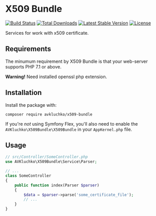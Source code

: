 # X509 Bundle

[![Build Status](https://travis-ci.org/avkluchko/x509-bundle.svg)](https://travis-ci.org/avkluchko/x509-bundle)
[![Total Downloads](https://poser.pugx.org/avkluchko/x509-bundle/downloads)](https://packagist.org/packages/avkluchko/x509-bundle)
[![Latest Stable Version](https://poser.pugx.org/avkluchko/x509-bundle/v/stable)](https://packagist.org/packages/avkluchko/x509-bundle)
[![License](https://poser.pugx.org/avkluchko/x509-bundle/license)](https://packagist.org/packages/avkluchko/x509-bundle)

Services for work with x509 certificate.

## Requirements

The minumum requirement by X509 Bundle is that your web-server supports PHP 7.1 or above. 

**Warning!** Need installed openssl php extension.

## Installation

Install the package with:

```console
composer require avkluchko/x509-bundle
```

If you're *not* using Symfony Flex, you'll also
need to enable the `AVKluchko\X509Bundle\X509Bundle`
in your `AppKernel.php` file.

## Usage

```php
// src/Controller/SomeController.php
use AVKluchko\X509Bundle\Service\Parser;

// ...
class SomeController
{
    public function index(Parser $parser)
    {
        $data = $parser->parse('some_certificate_file');
        // ...
    }
}
```

